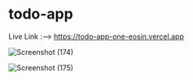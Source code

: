 # todo-app

Live Link :--> https://todo-app-one-eosin.vercel.app

![Screenshot (174)](https://github.com/kashif1372/todo-app/assets/67710001/2e716482-4d8f-4bbc-b45e-6d4ceff8c613)

![Screenshot (175)](https://github.com/kashif1372/todo-app/assets/67710001/7072b2a0-576a-464c-87d8-137715f51cda)

